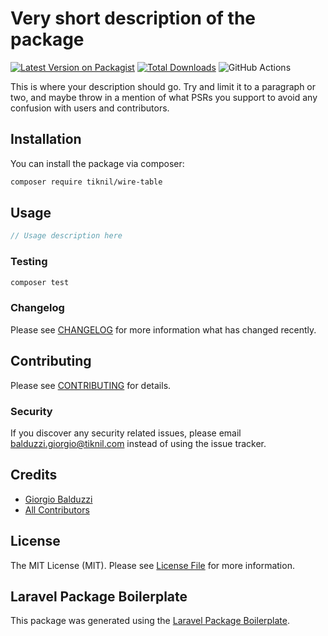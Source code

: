 # Very short description of the package

[![Latest Version on Packagist](https://img.shields.io/packagist/v/tiknil/wire-table.svg?style=flat-square)](https://packagist.org/packages/tiknil/wire-table)
[![Total Downloads](https://img.shields.io/packagist/dt/tiknil/wire-table.svg?style=flat-square)](https://packagist.org/packages/tiknil/wire-table)
![GitHub Actions](https://github.com/tiknil/wire-table/actions/workflows/main.yml/badge.svg)

This is where your description should go. Try and limit it to a paragraph or two, and maybe throw in a mention of what PSRs you support to avoid any confusion with users and contributors.

## Installation

You can install the package via composer:

```bash
composer require tiknil/wire-table
```

## Usage

```php
// Usage description here
```

### Testing

```bash
composer test
```

### Changelog

Please see [CHANGELOG](CHANGELOG.md) for more information what has changed recently.

## Contributing

Please see [CONTRIBUTING](CONTRIBUTING.md) for details.

### Security

If you discover any security related issues, please email balduzzi.giorgio@tiknil.com instead of using the issue tracker.

## Credits

-   [Giorgio Balduzzi](https://github.com/tiknil)
-   [All Contributors](../../contributors)

## License

The MIT License (MIT). Please see [License File](LICENSE.md) for more information.

## Laravel Package Boilerplate

This package was generated using the [Laravel Package Boilerplate](https://laravelpackageboilerplate.com).
